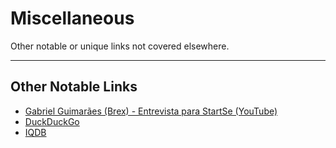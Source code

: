 # Miscellaneous

Other notable or unique links not covered elsewhere.

---

## Other Notable Links

* [Gabriel Guimarães (Brex) - Entrevista para StartSe (YouTube)](https://www.youtube.com/watch?v=RSlQTltRvqU&t=0s)
* [DuckDuckGo](https://duckduckgo.com/)
* [IQDB](https://iqdb.org/)

